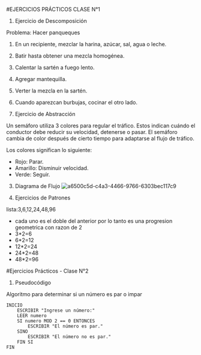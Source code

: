  #EJERCICIOS PRÁCTICOS CLASE N°1

1. Ejercicio de Descomposición

Problema: Hacer panqueques

1. En un recipiente, mezclar la harina, azúcar, sal, agua o leche.
2. Batir hasta obtener una mezcla homogénea.
3. Calentar la sartén a fuego lento.
4. Agregar mantequilla.
5. Verter la mezcla en la sartén.
6. Cuando aparezcan burbujas, cocinar el otro lado.


 2. Ejercicio de Abstracción

Un semáforo utiliza 3 colores para regular el tráfico. Estos indican cuándo el conductor debe reducir su velocidad, detenerse o pasar. El semáforo cambia de color después de cierto tiempo para adaptarse al flujo de tráfico.

Los colores significan lo siguiente:

- Rojo: Parar.
- Amarillo: Disminuir velocidad.
- Verde: Seguir.


3. Diagrama de Flujo
![a6500c5d-c4a3-4466-9766-6303bec117c9](https://github.com/user-attachments/assets/027400f7-d19e-4b53-aae9-8514b617abe8)




4. Ejercicios de Patrones


lista:3,6,12,24,48,96


- cada uno es el doble del anterior por lo tanto es una progresion geometrica con razon de 2
- 3*2=6
- 6*2=12
- 12*2=24
- 24*2=48
- 48*2=96









#Ejercicios Prácticos - Clase N°2

1. Pseudocódigo

Algoritmo para determinar si un número es par o impar

```plaintext
INICIO
    ESCRIBIR "Ingrese un número:"
    LEER numero
    SI numero MOD 2 == 0 ENTONCES
        ESCRIBIR "El número es par."
    SINO
        ESCRIBIR "El número no es par."
    FIN SI
FIN
  



   

